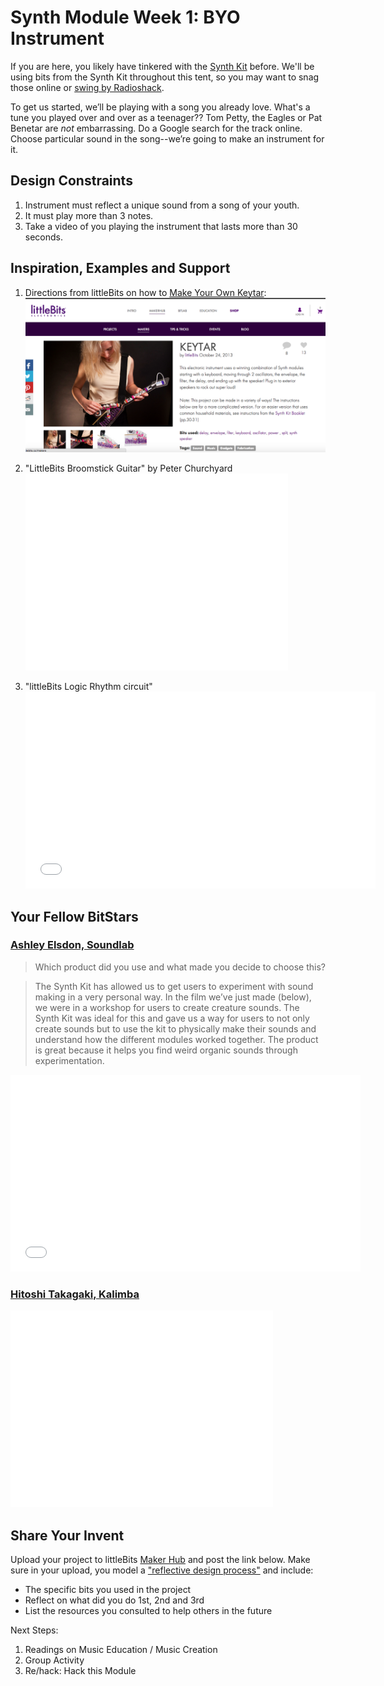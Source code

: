 
# Synth Module Week 1: BYO Instrument
If you are here, you likely have tinkered with the [Synth Kit](http://littlebits.cc/kits/synth-kit) before. We'll be using bits from the Synth Kit throughout this tent, so you may want to snag those online or [swing by Radioshack](http://www.radioshack.com/littlebits?utm_source=google&utm_medium=ppc&utm_campaign=RSO_SRC_EN_NCA_TM_E_Manufacturer&CID=ip:SEM:RSO:Google:radio-shack_little_bits&gclid=COuhiJCTwcICFajm7AodCVYApQ&gclsrc=aw.ds). 

To get us started, we’ll be playing with a song you already love. What's a tune you played over and over as a teenager?? Tom Petty, the Eagles or Pat Benetar are *not* embarrassing. Do a Google search for the track online. Choose particular sound in the song--we’re going to make an instrument for it. 

## Design Constraints
1. Instrument must reflect a unique sound from a song of your youth.
2. It must play more than 3 notes.
3. Take a video of you playing the instrument that lasts more than 30 seconds.

## Inspiration, Examples and Support

1. Directions from littleBits on how to [Make Your Own Keytar](http://littlebits.cc/projects/keytar): 
![](/Images/Keytar.png)

2. "LittleBits Broomstick Guitar" by Peter Churchyard <iframe width="420" height="315" src="//www.youtube.com/embed/rvLWifnFIUs" frameborder="0" allowfullscreen></iframe>

3. "littleBits Logic Rhythm circuit" <iframe width="560" height="315" src="//www.youtube.com/embed/EDO4y7yzM3w" frameborder="0" allowfullscreen></iframe>

## Your Fellow BitStars
### [Ashley Elsdon, Soundlab](http://littlebits.cc/educator-spotlight-ashley-elsdon-soundlab)
>Which product did you use and what made you decide to choose this?

>The Synth Kit has allowed us to get users to experiment with sound making in a very personal way. In the film  we’ve just made (below), we were in a workshop for users to create creature sounds. The Synth Kit was ideal for this and gave us a way for users to not only create sounds but to use the kit to physically make their sounds and understand how the different modules worked together. The product is great because it helps you find weird organic sounds through experimentation.

<iframe width="560" height="315" src="//www.youtube.com/embed/zu0WlKXGE5c" frameborder="0" allowfullscreen></iframe>

### [Hitoshi Takagaki, Kalimba](http://littlebits.cc/community-spotlight-hitoshi-takagaki)
<iframe width="420" height="315" src="//www.youtube.com/embed/NyMAQyYttSM" frameborder="0" allowfullscreen></iframe>


## Share Your Invent 
Upload your project to littleBits [Maker Hub](http://littlebits.cc/projects) and post the link below. Make sure in your upload, you model a ["reflective design process"](http://en.wikipedia.org/wiki/Reflective_practice) and include:
- The specific bits you used in the project
- Reflect on what did you do 1st, 2nd and 3rd
- List the resources you consulted to help others in the future

Next Steps:
1. Readings on Music Education / Music Creation
2. Group Activity
3. Re/hack: Hack this Module




